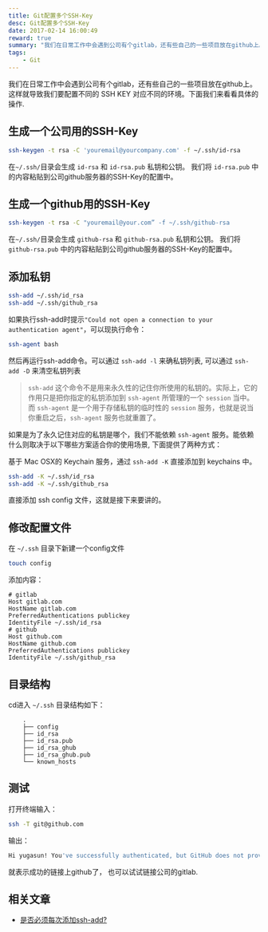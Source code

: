 ```yaml
---
title: Git配置多个SSH-Key
desc: Git配置多个SSH-Key
date: 2017-02-14 16:00:49
reward: true
summary: "我们在日常工作中会遇到公司有个gitlab，还有些自己的一些项目放在github上。这样就导致我们要配置不同的 SSH KEY 对应不同的环境。下面我们来看看具体的操作."
tags:
    - Git
---
```


我们在日常工作中会遇到公司有个gitlab，还有些自己的一些项目放在github上。
这样就导致我们要配置不同的 SSH KEY 对应不同的环境。下面我们来看看具体的操作.


## 生成一个公司用的SSH-Key

```bash
ssh-keygen -t rsa -C 'youremail@yourcompany.com' -f ~/.ssh/id-rsa
```

在`~/.ssh/`目录会生成 `id-rsa` 和 `id-rsa.pub` 私钥和公钥。 我们将 `id-rsa.pub` 中的内容粘贴到公司github服务器的SSH-Key的配置中。

## 生成一个github用的SSH-Key

```bash
ssh-keygen -t rsa -C "youremail@your.com” -f ~/.ssh/github-rsa
```

在`~/.ssh/`目录会生成 `github-rsa` 和 `github-rsa.pub` 私钥和公钥。 我们将 `github-rsa.pub` 中的内容粘贴到公司github服务器的SSH-Key的配置中。

## 添加私钥

```bash
ssh-add ~/.ssh/id_rsa 
ssh-add ~/.ssh/github_rsa
```

如果执行ssh-add时提示`"Could not open a connection to your authentication agent"`，可以现执行命令：

```bash
ssh-agent bash
```

然后再运行ssh-add命令。可以通过 `ssh-add -l` 来确私钥列表, 可以通过 `ssh-add -D` 来清空私钥列表

> `ssh-add` 这个命令不是用来永久性的记住你所使用的私钥的。实际上，它的作用只是把你指定的私钥添加到 `ssh-agent` 所管理的一个 `session` 当中。而 `ssh-agent` 是一个用于存储私钥的临时性的 `session` 服务，也就是说当你重启之后，`ssh-agent` 服务也就重置了。

如果是为了永久记住对应的私钥是哪个，我们不能依赖 `ssh-agent` 服务。能依赖什么则取决于以下哪些方案适合你的使用场景, 下面提供了两种方式：

基于 Mac OSX的 Keychain 服务，通过 `ssh-add -K` 直接添加到 keychains 中。

```bash
ssh-add -K ~/.ssh/id_rsa
ssh-add -K ~/.ssh/github_rsa
```

直接添加 ssh config 文件，这就是接下来要讲的。


## 修改配置文件

在 `~/.ssh` 目录下新建一个config文件

```bash
touch config

```

添加内容：

```text 
# gitlab
Host gitlab.com
HostName gitlab.com
PreferredAuthentications publickey
IdentityFile ~/.ssh/id_rsa
# github
Host github.com
HostName github.com
PreferredAuthentications publickey
IdentityFile ~/.ssh/github_rsa 
```


## 目录结构

cd进入 `~/.ssh` 目录结构如下：

```text
    .
    ├── config
    ├── id_rsa
    ├── id_rsa.pub
    ├── id_rsa_ghub
    ├── id_rsa_ghub.pub
    └── known_hosts

```

## 测试

打开终端输入：

```bash
ssh -T git@github.com
```

输出：

```bash
Hi yugasun! You've successfully authenticated, but GitHub does not provide shell access.
```

就表示成功的链接上github了， 也可以试试链接公司的gitlab.


## 相关文章

* [是否必须每次添加ssh-add?](https://segmentfault.com/q/1010000000835302)
